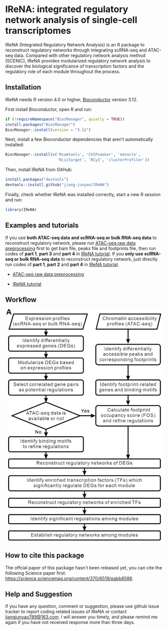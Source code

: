IReNA: integrated regulatory network analysis of single-cell
transcriptomes
================

<!-- README.md is generated from README.Rmd. Please edit that file -->

IReNA (Integrated Regulatory Network Analysis) is an R package to
reconstruct regulatory networks through integrating scRNA-seq and
ATAC-seq data. Compared with other regulatory network analysis method
(SCENIC), IReNA provides modularized regulatory network analysis to
discover the biological significance of transcription factors and the
regulatory role of each module throughout the process.

## Installation

IReNA needs R version 4.0 or higher,
[Bioconductor](http://bioconductor.org/) version 3.12.

First install Bioconductor, open R and run:

``` r
if (!requireNamespace("BiocManager", quietly = TRUE))
install.packages("BiocManager")
BiocManager::install(version = "3.12")
```

Next, install a few Bioconductor dependencies that aren’t automatically
installed:

``` r
BiocManager::install(c('Rsamtools', 'ChIPseeker', 'monocle',
                       'RcisTarget', 'RCy3', 'clusterProfiler'))
```

Then, install IReNA from GitHub:

``` r
install.packages("devtools")
devtools::install_github("jiang-junyao/IReNA")
```

Finally, check whether IReNA was installed correctly, start a new R
session and run:

``` r
library(IReNA)
```

## Examples and tutorials

If you use **both ATAC-seq data and scRNA-seq or bulk RNA-seq data** to
reconstruct regulatory network, please run [ATAC-seq raw data
preprocessing](https://jiang-junyao.github.io/IReNA/ATAC-seq-preprocessing)
first to get bam file, peaks file and footprints file, then run codes of
**part 1**, **part 3** and **part 4** in [IReNA
tutorial](https://jiang-junyao.github.io/IReNA/tutorial). If you **only
use scRNA-seq or bulk RNA-seq data** to reconstruct regulatory network,
just directly run codes of **part 1**, **part 2** and **part 4** in
[IReNA tutorial](https://jiang-junyao.github.io/IReNA/tutorial).

-   [ATAC-seq raw data
    preprocessing](https://jiang-junyao.github.io/IReNA/ATAC-seq-preprocessing)

-   [IReNA tutorial](https://jiang-junyao.github.io/IReNA/tutorial)

## Workflow

![workflow](docs/Readme%20figure/Workflow.png)

## How to cite this package
The offcial paper of this package hasn't been released yet, you can cite the following Science
paper first: <https://science.sciencemag.org/content/370/6519/eabb8598>.

## Help and Suggestion

If you have any question, comment or suggestion, please use github issue
tracker to report coding related issues of IReNA or contact
<jiangjunyao789@163.com>. I will answer you timely, and please remind me
again if you have not received response more than three days.
